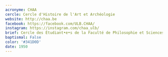 ```yaml
---
acronyme: CHAA
cercle: Cercle d'Histoire de l'Art et Archéologie
website: http://chaa.be
facebook: https://facebook.com/ULB.CHAA/
instagram: https://instagram.com/chaa_ulb/
brief: Cercle des Étudiant•e•s de la Faculté de Philosophie et Sciences sociales du Département Histoire, histoire de l'art et archéologie
baptismal: False
color: '#341D0D'
date: 1950
---
```

